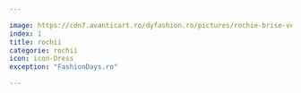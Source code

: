 ```yaml
---

image: https://cdn7.avanticart.ro/dyfashion.ro/pictures/rochie-brise-verde-cu-broderie-si-paiete-la-bust-192059-4.jpeg
index: 1
title: rochii
categorie: rochii
icon: icon-Dress
exception: "FashionDays.ro"

---
```


